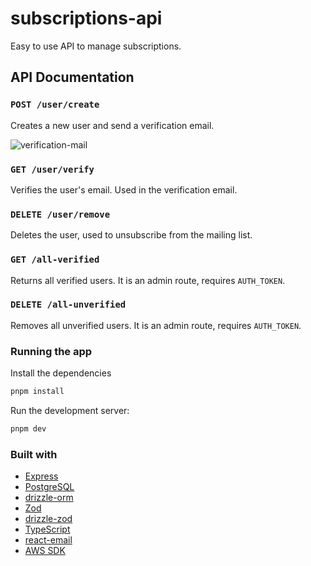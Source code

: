# subscriptions-api
Easy to use API to manage subscriptions.

## API Documentation
### `POST /user/create`
Creates a new user and send a verification email.

![verification-mail](https://github.com/mhmdsami/subscriptions-api/assets/78439283/df179593-744f-43f5-a945-b737c9a616dc)

### `GET /user/verify`
Verifies the user's email. Used in the verification email.

### `DELETE /user/remove`
Deletes the user, used to unsubscribe from the mailing list.

### `GET /all-verified`
Returns all verified users. It is an admin route, requires `AUTH_TOKEN`.

### `DELETE /all-unverified`
Removes all unverified users. It is an admin route, requires `AUTH_TOKEN`.

### Running the app

Install the dependencies

```bash
pnpm install
```

Run the development server:

```bash
pnpm dev
```

### Built with

- [Express](https://expressjs.com/)
- [PostgreSQL](https://www.postgresql.org/)
- [drizzle-orm](https://orm.drizzle.team/)
- [Zod](https://zod.dev/)
- [drizzle-zod](https://orm.drizzle.team/docs/zod)
- [TypeScript](https://www.typescriptlang.org/)
- [react-email](https://react.email/)
- [AWS SDK](https://aws.amazon.com/sdk-for-javascript/)